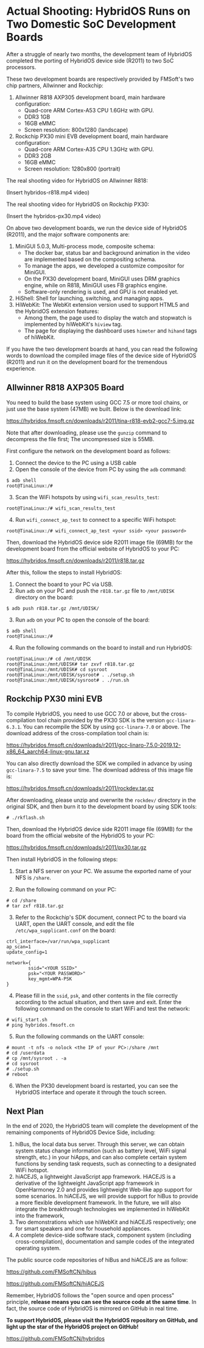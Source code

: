 # Actual Shooting: HybridOS Runs on Two Domestic SoC Development Boards

After a struggle of nearly two months, the development team of HybridOS completed the porting of HybridOS device side (R2011) to two SoC processors.

These two development boards are respectively provided by FMSoft's two chip partners, Allwinner and Rockchip:

1. Allwinner R818 AXP305 development board, main hardware configuration:
   - Quad-core ARM Cortex-A53 CPU 1.6GHz with GPU.
   - DDR3 1GB
   - 16GB eMMC
   - Screen resolution: 800x1280 (landscape)
1. Rockchip PX30 mini EVB development board, main hardware configuration:
   - Quad-core ARM Cortex-A35 CPU 1.3GHz with GPU.
   - DDR3 2GB
   - 16GB eMMC
   - Screen resolution: 1280x800 (portrait)

The real shooting video for HybridOS on Allwinner R818:

(Insert hybridos-r818.mp4 video)

The real shooting video for HybridOS on Rockchip PX30:

(Insert the hybridos-px30.mp4 video)

On above two development boards, we run the device side of HybridOS (R2011), and the major software components are:

1. MiniGUI 5.0.3, Multi-process mode, composite schema:
   - The docker bar, status bar and background animation in the video are implemented based on the compositing schema.
   - To manage the apps, we developed a customize compositor for MiniGUI.
   - On the PX30 development board, MiniGUI uses DRM graphics engine, while on R818, MiniGUI uses FB graphics engine.
   - Software-only rendering is used, and GPU is not enabled yet.
1. HiShell: Shell for launching, switching, and managing apps.
1. HiWebKit: The WebKit extension version used to support HTML5 and the HybridOS extension features:
   - Among them, the page used to display the watch and stopwatch is implemented by hiWebKit's `hiview` tag.
   - The page for displaying the dashboard uses `himeter` and `hihand` tags of hiWebKit.

If you have the two development boards at hand, you can read the following words to download the compiled image files of the device side of HybridOS (R2011) and run it on the development board for the tremendous experience.

## Allwinner R818 AXP305 Board

You need to build the base system using GCC 7.5 or more tool chains, or just use the base system (47MB) we built. Below is the download link:

<https://hybridos.fmsoft.cn/downloads/r2011/tina-r818-evb2-gcc7-5.img.gz>

Note that after downloading, please use the `gunzip` command to decompress the file first; The uncompressed size is 55MB.

First configure the network on the development board as follows:

1) Connect the device to the PC using a USB cable
2) Open the console of the device from PC by using the `adb` command:

```shell
$ adb shell
root@TinaLinux:/#
```

3) Scan the WiFi hotspots by using `wifi_scan_results_test`:

```shell
root@TinaLinux:/# wifi_scan_results_test
```

4) Run `wifi_connect_ap_test` to connect to a specific WiFi hotspot:

```shell
root@TinaLinux:/# wifi_connect_ap_test <your ssid> <your password>
```

Then, download the HybridOS device side R2011 image file (69MB) for the development board from the official website of HybridOS to your PC:

<https://hybridos.fmsoft.cn/downloads/r2011/r818.tar.gz>

After this, follow the steps to install HybridOS:

1) Connect the board to your PC via USB.
2) Run `adb` on your PC and push the `r818.tar.gz` file to `/mnt/UDISK` directory on the board:

```shell
$ adb push r818.tar.gz /mnt/UDISK/
```

3) Run `adb` on your PC to open the console of the board:

```shell
$ adb shell
root@TinaLinux:/#
```

4) Run the following commands on the board to install and run HybridOS:

```shell
root@TinaLinux:/# cd /mnt/UDISK
root@TinaLinux:/mnt/UDISK# tar zxvf r818.tar.gz
root@TinaLinux:/mnt/UDISK# cd sysroot
root@TinaLinux:/mnt/UDISK/sysroot# . ./setup.sh
root@TinaLinux:/mnt/UDISK/sysroot# . ./run.sh
```

## Rockchip PX30 mini EVB

To compile HybridOS, you need to use GCC 7.0 or above, but the cross-compilation tool chain provided by the PX30 SDK is the version `gcc-linara-6.3.1`. You can recompile the SDK by using `gcc-linara-7.0` or above. The download address of the cross-compilation tool chain is:

<https://hybridos.fmsoft.cn/downloads/r2011/gcc-linaro-7.5.0-2019.12-x86_64_aarch64-linux-gnu.tar.xz>

You can also directly download the SDK we compiled in advance by using `gcc-linara-7.5` to save your time. The download address of this image file is:

<https://hybridos.fmsoft.cn/downloads/r2011/rockdev.tar.gz>

After downloading, please unzip and overwrite the `rockdev/` directory in the original SDK, and then burn it to the development board by using SDK tools:

```shell
# ./rkflash.sh
```

Then, download the HybridOS device side R2011 image file (69MB) for the board from the official website of the HybridOS to your PC:

<https://hybridos.fmsoft.cn/downloads/r2011/px30.tar.gz>

Then install HybridOS in the following steps:

1) Start a NFS server on your PC. We assume the exported name of your NFS is `/share`.

2) Run the following command on your PC:

```shell
# cd /share
# tar zxf r818.tar.gz
```

3) Refer to the Rockchip's SDK document, connect PC to the board via UART, open the UART console, and edit the file `/etc/wpa_supplicant.conf` on the board:

```
ctrl_interface=/var/run/wpa_supplicant
ap_scan=1
update_config=1

network={
        ssid="<YOUR SSID>"
        psk="<YOUR PASSWORD>"
        key_mgmt=WPA-PSK
}
```

4) Please fill in the `ssid`, `psk`, and other contents in the file correctly according to the actual situation, and then save and exit. Enter the following command on the console to start WiFi and test the network:

```shell
# wifi_start.sh
# ping hybridos.fmsoft.cn
```

5) Run the following commands on the UART console:

```shell
# mount -t nfs -o nolock <the IP of your PC>:/share /mnt
# cd /userdata
# cp /mnt/sysroot . -a
# cd sysroot
# ./setup.sh
# reboot
```

6) When the PX30 development board is restarted, you can see the HybridOS interface and operate it through the touch screen.

## Next Plan

In the end of 2020, the HybridOS team will complete the development of the remaining components of HybridOS Device Side, including:

1. hiBus, the local data bus server. Through this server, we can obtain system status change information (such as battery level, WiFi signal strength, etc.) in your hiApps, and can also complete certain system functions by sending task requests, such as connecting to a designated WiFi hotspot.
1. hiACEJS, a lightweight JavaScript app framework. HiACEJS is a derivative of the lightweight JavaScript app framework in OpenHarmoney 2.0 and provides lightweight Web-like app support for some scenarios. In hiACEJS, we will provide support for hiBus to provide a more flexible development framework. In the future, we will also integrate the breakthrough technologies we implemented in hiWebKit into the framework,
1. Two demonstrations which use hiWebKit and hiACEJS respectively; one for smart speakers and one for household appliances.
1. A complete device-side software stack, component system (including cross-compilation), documentation and sample codes of the integrated operating system.

The public source code repositories of hiBus and hiACEJS are as follow:

<https://github.com/FMSoftCN/hibus>

<https://github.com/FMSoftCN/hiACEJS>

Remember, HybridOS follows the "open source and open process" principle, **release means you can see the source code at the same time**. In fact, the source code of HybridOS is mirrored on GitHub in real time.

**To support HybridOS, please visit the HybridOS repository on GitHub, and light up the star of the HybridOS project on GitHub!**

<https://github.com/FMSoftCN/hybridos>

